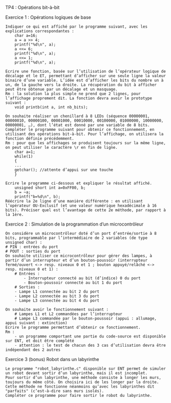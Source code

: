 TP4 : Opérations bit-à-bit

Exercice 1 : Opérations logiques de base

    Indiquer ce qui est affiché par le programme suivant, avec les explications correspondantes :
        char a=16;
        a = a >> 4;
        printf("%d\n", a);
        a <<= 6;
        printf("%d\n", a);
        a <<= 1;
        printf("%d\n", a);

    Ecrire une fonction, basée sur l’utilisation de l’opérateur logique de décalage et le ET, permettant d’afficher sur une seule ligne la valeur binaire d’une variable. L’idée est d’afficher les bits du nombre un à un, de la gauche vers la droite. La récupération du bit à afficher peut être obtenue par un décalage et un masquage. 
    Rm : la solution la plus simple ne prend que 2 lignes, pour l’affichage proprement dit. La fonction devra avoir le prototype suivant :
        void printb(int a, int nb_bits);

    On souhaite réaliser un chenillard à 8 LEDs (séquence 00000001, 00000010, 00000100, 00001000, 00010000, 00100000, 01000000, 10000000, 00000001, …), dont l’état est donné par une variable de 8 bits. Compléter le programme suivant pour obtenir ce fonctionnement, en utilisant des opérations bit-à-bit. Pour l’affichage, on utilisera la fonction définie précédemment. 
    Rm : pour que les affichages se produisent toujours sur la même ligne, on peut utiliser le caractère \r en fin de ligne.
        char a=1;
        while(1)
        {
        ...
        getchar(); //attente d’appui sur une touche
        }

    Ecrire le programme ci-dessous et expliquer le résultat affiché.
        unsigned short int a=0xFF00, b;
        b = ~a;
        printf("b=%d\n", b);
    Réécrire la 2e ligne d’une manière différente : en utilisant l’opérateur OU-Exclusif (et une valeur numérique hexadécimale à 16 bits). Préciser quel est l’avantage de cette 2e méthode, par rapport à la 1ère.

Exercice 2 : Simulation de la programmation d’un microcontrôleur

    On considère un microcontrôleur doté d’un port d’entrée/sortie à 8 bits, programmable par l’intermédiaire de 2 variables (de type unsigned char) :
    # PIN : entrées du port
    # POUT : sorties du port
    On souhaite utiliser ce microcontrôleur pour gérer des lampes, à partir d’un interrupteur et d’un bouton-poussoir (interrupteur fermé/ouvert <-> resp. niveaux 0 et 1 ; bouton appuyé/relâché <-> resp. niveaux 0 et 1) :
        # Entrées :
            - Interrupteur connecté au bit (d’indice) 0 du port
            - Bouton-poussoir connecté au bit 1 du port
        # Sorties :
        - Lampe L1 connectée au bit 2 du port
        - Lampe L2 connectée au bit 3 du port
        - Lampe L3 connectée au bit 4 du port

    On souhaite avoir le fonctionnement suivant :
        # Lampes L1 et L2 commandées par l’interrupteur
        # Lampe L3 commandée par le bouton-poussoir (appui : allumage, appui suivant : extinction)
    Ecrire le programme permettant d’obtenir ce fonctionnement.
    Rm :
        - un programme comportant une partie du code-source est disponible sur ENT, et doit être complété
        - attention : le test de chacun des 3 cas d’utilisation devra être indépendant des 2 autres

Exercice 3 (bonus) Robot dans un labyrinthe

    Le programme "robot_labyrinthe.c" disponible sur ENT permet de simuler un robot devant sortir d’un labyrinthe, mais il est incomplet.
    Pour sortir d’un labyrinthe, une méthode consiste à longer les murs, toujours du même côté. On choisira ici de les longer par la droite. Cette méthode ne fonctionne néanmoins qu’avec les labyrinthes dit "parfaits" (c’est-à-dire sans murs isolés). 
    Compléter ce programme pour faire sortir le robot du labyrinthe.